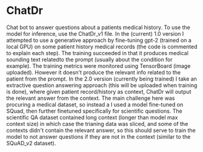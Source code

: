 # ChatDr
Chat bot to answer questions about a patients medical history. To use the model for inference, use the ChatDr_v1 file.
In the (current) 1.0 version I attempted to use a generative approach by fine-tuning gpt-2 (trained on a local GPU) on some patient history medical records (the code is commented to explain each step). The training succeeded in that it produces medical sounding text relatedto the prompt (usually about the condition for example). The training metrics were monitored using TensorBoard (image uploaded).
However it doesn't produce the relevant info related to the patient from the prompt.
In the 2.0 version (currently being trained) I take an extractive question answering approach (this will be uploaded when training is done), where given patient record/history as context, ChatDr will output the relevant answer from the context. The main challenge here was procuring a medical dataset, so instead a I used a model fine-tuned on SQuad, then further finetuned specifically for scientific questions. The scientific QA dataset contained long context (longer than model max context size) in which case the trianing data was sliced, and some of the contexts didn't contain the relevant answer, so this should serve to train the model to not answer questions if they are not in the context (similar to the SQuAD_v2 dataset).
